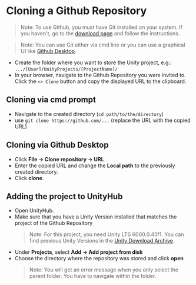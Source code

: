 # Cloning a Github Repository

> Note: To use Github, you must have Git installed on your system. If you haven't, go to the [download page](https://git-scm.com/downloads) and follow the instructions.

> Note: You can use Git either via cmd line or you can use a graphical UI like [Github Desktop](https://desktop.github.com/download/).

- Create the folder where you want to store the Unity project, e.g.: `.../[User]/UnityProjects/[ProjectName]/`
- In your browser, navigate to the Github Repository you were invited to. Click the `<> Clone` button and copy the displayed URL to the clipboard.

## Cloning via cmd prompt
- Navigate to the created directory (`cd path/to/the/directory`)
- use `git clone https://github.com/...` (replace the URL with the copied URL)

## Cloning via Github Desktop
- Click **File → Clone repository → URL**
- Enter the copied URL and change the **Local path** to the previously created directory.
- Click **clone**.

## Adding the project to UnityHub
- Open UnityHub.
- Make sure that you have a Unity Version installed that matches the project of the Github Repository
  > Note: For this project, you need Unity LTS 6000.0.45f1. You can find previous Unity Versions in the [Unity Download Archive](https://unity.com/releases/editor/archive).
- Under **Projects**, select **Add → Add project from disk**
- Choose the directory where the repository was stored and click **open**
  > Note: You will get an error message when you only select the parent folder. You have to navigate within the folder.
